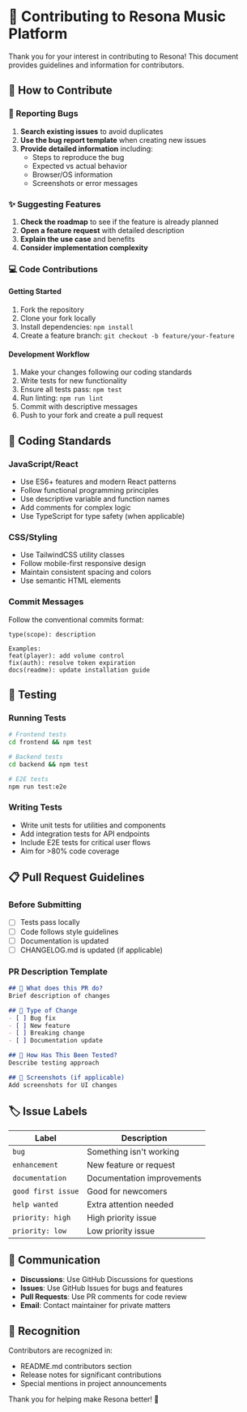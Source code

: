 # 🤝 Contributing to Resona Music Platform

Thank you for your interest in contributing to Resona! This document provides guidelines and information for contributors.

## 🌟 How to Contribute

### 🐛 Reporting Bugs

1. **Search existing issues** to avoid duplicates
2. **Use the bug report template** when creating new issues
3. **Provide detailed information** including:
   - Steps to reproduce the bug
   - Expected vs actual behavior
   - Browser/OS information
   - Screenshots or error messages

### ✨ Suggesting Features

1. **Check the roadmap** to see if the feature is already planned
2. **Open a feature request** with detailed description
3. **Explain the use case** and benefits
4. **Consider implementation complexity**

### 💻 Code Contributions

#### Getting Started
1. Fork the repository
2. Clone your fork locally
3. Install dependencies: `npm install`
4. Create a feature branch: `git checkout -b feature/your-feature`

#### Development Workflow
1. Make your changes following our coding standards
2. Write tests for new functionality
3. Ensure all tests pass: `npm test`
4. Run linting: `npm run lint`
5. Commit with descriptive messages
6. Push to your fork and create a pull request

## 📝 Coding Standards

### JavaScript/React
- Use ES6+ features and modern React patterns
- Follow functional programming principles
- Use descriptive variable and function names
- Add comments for complex logic
- Use TypeScript for type safety (when applicable)

### CSS/Styling
- Use TailwindCSS utility classes
- Follow mobile-first responsive design
- Maintain consistent spacing and colors
- Use semantic HTML elements

### Commit Messages
Follow the conventional commits format:
```
type(scope): description

Examples:
feat(player): add volume control
fix(auth): resolve token expiration
docs(readme): update installation guide
```

## 🧪 Testing

### Running Tests
```bash
# Frontend tests
cd frontend && npm test

# Backend tests
cd backend && npm test

# E2E tests
npm run test:e2e
```

### Writing Tests
- Write unit tests for utilities and components
- Add integration tests for API endpoints
- Include E2E tests for critical user flows
- Aim for >80% code coverage

## 📋 Pull Request Guidelines

### Before Submitting
- [ ] Tests pass locally
- [ ] Code follows style guidelines
- [ ] Documentation is updated
- [ ] CHANGELOG.md is updated (if applicable)

### PR Description Template
```markdown
## 🎯 What does this PR do?
Brief description of changes

## 🔄 Type of Change
- [ ] Bug fix
- [ ] New feature
- [ ] Breaking change
- [ ] Documentation update

## 🧪 How Has This Been Tested?
Describe testing approach

## 📸 Screenshots (if applicable)
Add screenshots for UI changes
```

## 🏷️ Issue Labels

| Label | Description |
|-------|-------------|
| `bug` | Something isn't working |
| `enhancement` | New feature or request |
| `documentation` | Documentation improvements |
| `good first issue` | Good for newcomers |
| `help wanted` | Extra attention needed |
| `priority: high` | High priority issue |
| `priority: low` | Low priority issue |

## 💬 Communication

- **Discussions**: Use GitHub Discussions for questions
- **Issues**: Use GitHub Issues for bugs and features  
- **Pull Requests**: Use PR comments for code review
- **Email**: Contact maintainer for private matters

## 🎉 Recognition

Contributors are recognized in:
- README.md contributors section
- Release notes for significant contributions
- Special mentions in project announcements

Thank you for helping make Resona better! 🎵

